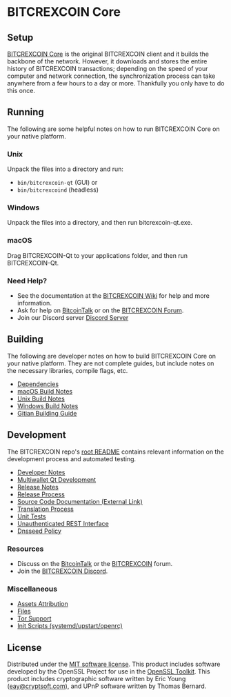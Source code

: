 BITCREXCOIN Core
=============

Setup
---------------------
[BITCREXCOIN Core](http://bitcrex.xyz/wallet) is the original BITCREXCOIN client and it builds the backbone of the network. However, it downloads and stores the entire history of BITCREXCOIN transactions; depending on the speed of your computer and network connection, the synchronization process can take anywhere from a few hours to a day or more. Thankfully you only have to do this once.

Running
---------------------
The following are some helpful notes on how to run BITCREXCOIN Core on your native platform.

### Unix

Unpack the files into a directory and run:

- `bin/bitcrexcoin-qt` (GUI) or
- `bin/bitcrexcoind` (headless)

### Windows

Unpack the files into a directory, and then run bitcrexcoin-qt.exe.

### macOS

Drag BITCREXCOIN-Qt to your applications folder, and then run BITCREXCOIN-Qt.

### Need Help?

* See the documentation at the [BITCREXCOIN Wiki](https://github.com/BITCREXCOIN-Project/BITCREXCOIN/wiki)
for help and more information.
* Ask for help on [BitcoinTalk](https://bitcointalk.org/index.php?topic=1262920.0) or on the [BITCREXCOIN Forum](http://forum.bitcrex.xyz/).
* Join our Discord server [Discord Server](https://discord.bitcrex.xyz)

Building
---------------------
The following are developer notes on how to build BITCREXCOIN Core on your native platform. They are not complete guides, but include notes on the necessary libraries, compile flags, etc.

- [Dependencies](dependencies.md)
- [macOS Build Notes](build-osx.md)
- [Unix Build Notes](build-unix.md)
- [Windows Build Notes](build-windows.md)
- [Gitian Building Guide](gitian-building.md)

Development
---------------------
The BITCREXCOIN repo's [root README](/README.md) contains relevant information on the development process and automated testing.

- [Developer Notes](developer-notes.md)
- [Multiwallet Qt Development](multiwallet-qt.md)
- [Release Notes](release-notes.md)
- [Release Process](release-process.md)
- [Source Code Documentation (External Link)](https://www.fuzzbawls.pw/bitcrexcoin/doxygen/)
- [Translation Process](translation_process.md)
- [Unit Tests](unit-tests.md)
- [Unauthenticated REST Interface](REST-interface.md)
- [Dnsseed Policy](dnsseed-policy.md)

### Resources
* Discuss on the [BitcoinTalk](https://bitcointalk.org/index.php?topic=1262920.0) or the [BITCREXCOIN](http://forum.bitcrex.xyz/) forum.
* Join the [BITCREXCOIN Discord](https://discord.bitcrex.xyz).

### Miscellaneous
- [Assets Attribution](assets-attribution.md)
- [Files](files.md)
- [Tor Support](tor.md)
- [Init Scripts (systemd/upstart/openrc)](init.md)

License
---------------------
Distributed under the [MIT software license](/COPYING).
This product includes software developed by the OpenSSL Project for use in the [OpenSSL Toolkit](https://www.openssl.org/). This product includes
cryptographic software written by Eric Young ([eay@cryptsoft.com](mailto:eay@cryptsoft.com)), and UPnP software written by Thomas Bernard.
